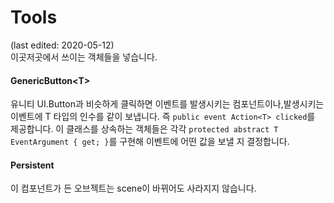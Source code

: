 ﻿# Tools
(last edited: 2020-05-12)\
이곳저곳에서 쓰이는 객체들을 넣습니다.

#### GenericButton\<T\>
유니티 UI.Button과 비슷하게 클릭하면 이벤트를 발생시키는 컴포넌트이나,발생시키는 이벤트에 T 타입의
인수를 같이 보냅니다. 즉 `public event Action<T> clicked`를 제공합니다.
이 클래스를 상속하는 객체들은 각각 `protected abstract T EventArgument { get; }`를 구현해 이벤트에
어떤 값을 보낼 지 결정합니다.

#### Persistent
이 컴포넌트가 든 오브젝트는 scene이 바뀌어도 사라지지 않습니다.
